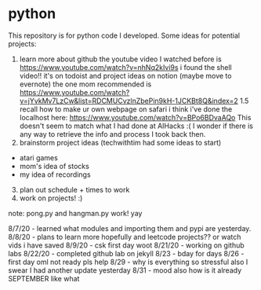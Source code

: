 # python
This repository is for python code I developed.
Some ideas for potential projects:
1. learn more about github 
the youtube video I watched before is https://www.youtube.com/watch?v=nhNq2kIvi9s
i found the shell video!! it's on todoist and project ideas on notion (maybe move to evernote)
the one mom recommended is https://www.youtube.com/watch?v=jYvkMv7LzCw&list=RDCMUCvzlnZbePin9kH-1JCKBt8Q&index=2
1.5 recall how to make ur own webpage on safari
i think i've done the localhost here: https://www.youtube.com/watch?v=BPo6BDvaAQo
This doesn't seem to match what I had done at AIHacks :( I wonder if there is any way to retrieve the info and process I took back then.
2. brainstorm project ideas (techwithtim had some ideas to start)
* atari games
* mom's idea of stocks
* my idea of recordings
3. plan out schedule + times to work
4. work on projects! :)

note: pong.py and hangman.py work! yay


8/7/20 - learned what modules and importing them and pypi are yesterday.
8/8/20 - plans to learn more hopefully and leetcode projects?? or watch vids i have saved
8/9/20 - csk first day woot
8/21/20 - working on github labs
8/22/20 - completed github lab on jekyll
8/23 - bday for days
8/26 - first day oml not ready pls help
8/29 - why is everything so stressful also I swear I had another update yesterday
8/31 - mood also how is it already SEPTEMBER like what
